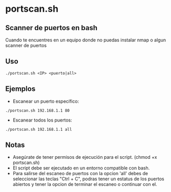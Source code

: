 # portscan.sh
## Scanner de puertos en bash
Cuando te encuentres en un equipo donde no puedas instalar nmap o algun scanner de puertos

## Uso

```./portscan.sh <IP> <puerto|all>```

## Ejemplos

- Escanear un puerto específico:

```./portscan.sh 192.168.1.1 80```

- Escanear todos los puertos:

```./portscan.sh 192.168.1.1 all```



## Notas
- Asegúrate de tener permisos de ejecución para el script. (chmod +x portscan.sh)
- El script debe ser ejecutado en un entorno compatible con bash.
- Para salirse del escaneo de puertos con la opcion 'all' debes de seleccionar las teclas "Ctrl + C", podras tener un estatus de los puertos abiertos y tener la opcion de terminar el escaneo o continuar con el.

